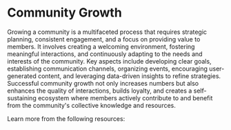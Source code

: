 # Community Growth

Growing a community is a multifaceted process that requires strategic planning, consistent engagement, and a focus on providing value to members. It involves creating a welcoming environment, fostering meaningful interactions, and continuously adapting to the needs and interests of the community. Key aspects include developing clear goals, establishing communication channels, organizing events, encouraging user-generated content, and leveraging data-driven insights to refine strategies. Successful community growth not only increases numbers but also enhances the quality of interactions, builds loyalty, and creates a self-sustaining ecosystem where members actively contribute to and benefit from the community's collective knowledge and resources.

Learn more from the following resources:

